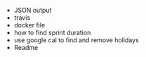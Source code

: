 * JSON output
* travis
* docker file
* how to find sprint duration
* use google cal to find and remove holidays 
* Readme


